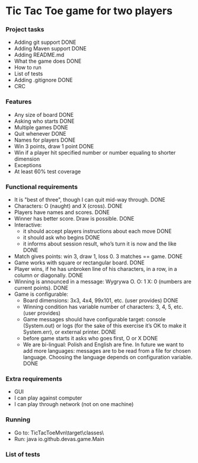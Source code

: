 # Tic Tac Toe game for two players

### Project tasks
- Adding git support DONE
- Adding Maven support DONE
- Adding README.md
- What the game does DONE
- How to run
- List of tests
- Adding .gitignore DONE
- CRC

### Features
- Any size of board DONE
- Asking who starts DONE
- Multiple games DONE
- Quit whenever DONE
- Names for players DONE
- Win 3 points, draw 1 point DONE
- Win if a player hit specified number or number equaling to shorter dimension
- Exceptions
- At least 60% test coverage

### Functional requirements
- It is "best of three", though I can quit mid-way through. DONE
- Characters: O (naught) and X (cross). DONE
- Players have names and scores. DONE
- Winner has better score. Draw is possible. DONE
- Interactive:
    - it should accept players instructions about each move DONE
    - it should ask who begins DONE
    - it informs about session result, who’s turn it is now and the like DONE
- Match gives points: win 3, draw 1, loss 0. 3 matches == game. DONE
- Game works with square or rectangular board. DONE
- Player wins, if he has unbroken line of his characters, in a row, in a column or diagonally. DONE
- Winning is announced in a message: Wygrywa O. O: 1 X: 0 (numbers are current points). DONE
- Game is configurable:
    - Board dimensions: 3x3, 4x4, 99x101, etc. (user provides) DONE
    - Winning condition has variable number of characters: 3, 4, 5, etc. (user provides)
    - Game messages should have configurable target: console (System.out) or logs (for the sake of this exercise it’s OK to make it System.err), or external printer. DONE
    - before game starts it asks who goes first, O or X DONE
    - We are bi-lingual: Polish and English are fine. In future we want to add more languages: messages are to be read from a file for chosen language. Choosing the language depends on configuration variable. DONE

### Extra requirements
- GUI
- I can play against computer
- I can play through network (not on one machine)

### Running
- Go to: TicTacToeMvn\target\classes\
- Run: java io.github.devas.game.Main

### List of tests
